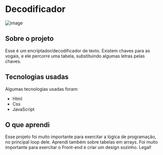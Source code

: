 # Decodificador 
![image](https://github.com/user-attachments/assets/dac8b2ef-1143-4876-9f81-810bb1f263ae)

## Sobre o projeto

Esse é um encriptador/decodificador de texto. Existem chaves para as vogais, e ele percorre uma tabela, substituindo algumas letras pelas chaves.

## Tecnologias usadas

Algumas tecnologias usadas foram:

- Html
- Css
- JavaScript

## O que aprendi

Esse projeto foi muito importante para exercitar a lógica de programação, no principal loop dele. Aprendi também sobre tabelas em arrays. Foi muito importante para exercitar o Front-end e criar um design sozinho. Legal!
